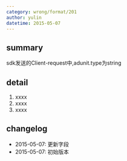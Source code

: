 ```yaml
---
category: wrong/format/201
author: yulin
datetime: 2015-05-07
---
```


## summary

sdk发送的Client-request中,adunit.type为string

## detail

1. xxxx
1. xxxx
1. xxxx

## changelog

- 2015-05-07: 更新字段
- 2015-05-07: 初始版本